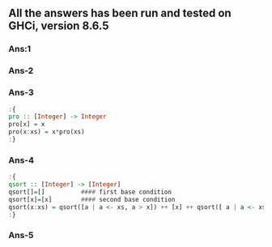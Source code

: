 ## All the answers has been run and tested on GHCi, version 8.6.5
### Ans:1





### Ans-2






### Ans-3


```haskell
:{
pro :: [Integer] -> Integer
pro[x] = x
pro(x:xs) = x*pro(xs)
:}
```




### Ans-4

```haskell
:{
qsort :: [Integer] -> [Integer]
qsort[]=[]          #### first base condition
qsort[x]=[x]        #### second base condition
qsort(x:xs) = qsort([a | a <- xs, a > x]) ++ [x] ++ qsort([ a | a <- xs, a <= x ])
:}
```



### Ans-5
